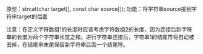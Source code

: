 原型：strcat(char target[], const char source[]);
功能：将字符串source接到字符串target的后面

注意：在定义字符数组1的长度时应该考虑字符数组2的长度，因为连接后新字符串的长度为两个字符串长度之和。进行字符串连接后，字符串1的结尾符将自动被去掉，在结尾串末尾保留新字符串后面一个结尾符。
